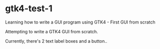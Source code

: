 # gtk4-test-1
Learning how to write a GUI program using GTK4 - First GUI from scratch

Attempting to write a GTK4 GUI from scratch.

Currently, there's 2 text label boxes and a button..